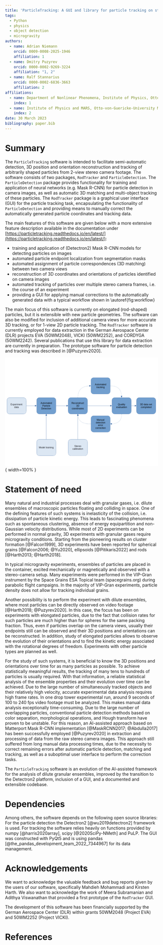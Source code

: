 ```yaml
---
title: 'ParticleTracking: A GUI and library for particle tracking on stereo camera images'
tags:
  - Python
  - physics
  - object detection
  - microgravity
authors:
  - name: Adrian Niemann
    orcid: 0009-0008-2025-1946
    affiliation: 1
  - name: Dmitry Puzyrev
    orcid: 0000-0002-9269-3224
    affiliation: "1, 2"
  - name: Ralf Stannarius
    orcid: 0000-0002-6836-3663
    affiliation: 2
affiliations:
  - name: Department of Nonlinear Phenomena, Institute of Physics, Otto-von-Guericke-University Magdeburg
    index: 1
  - name: Institute of Physics and MARS, Otto-von-Guericke-University Magdeburg
    index: 2
date: 30 March 2023
bibliography: paper.bib
---
```


# Summary

The `ParticleTracking` software is intended to facilitate semi-automatic detection, 3D position and orientation reconstruction and tracking of arbitrarily shaped particles from 2-view stereo camera footage.
The software consists of two packages, `RodTracker` and `ParticleDetection`.
The `ParticleDetection` package provides functionality for training and application of neural networks (e.g. Mask R-CNN) for particle detection in camera images, as well as automatic 3D matching and multi-object tracking of these particles. The `RodTracker` package is a graphical user interface (GUI) for the particle tracking task, encapsulating the functionality of `ParticleDetection` and providing means to manually correct the automatically generated particle coordinates and tracking data.

The main features of this software are given below with a more extensive feature description available in the documentation under [https://particletracking.readthedocs.io/en/latest/](https://particletracking.readthedocs.io/en/latest/):

- training and application of (Detectron2) Mask R-CNN models for detecting particles on images
- automated particle endpoint localization from segmentation masks
- automated assignment of particle correspondences (3D matching) between two camera views
- reconstruction of 3D coordinates and orientations of particles identified on camera images
- automated tracking of particles over multiple stereo camera frames, i.e. the course of an experiment
- providing a GUI for applying manual corrections to the automatically generated data with a typical workflow shown in \autoref{fig:workflow}

The main focus of this software is currently on elongated (rod-shaped) particles, but it is extensible with new particle geometries.
The software can also be modified for inclusion of additional camera views for more accurate 3D tracking, or for 1-view 2D particle tracking.
The `RodTracker` software is currently employed for data extraction in the German Aerospace Center (DLR) projects EVA (50WM2048), VICKI (50WM2252), and CORDYGA (50WM2242). Several publications that use this library for data extraction are currently in preparation.
The prototype software for particle detection and tracking was described in [@Puzyrev2020].

![Typical workflow with the `RodTracker` for data extraction.\label{fig:workflow}](./workflow.png){ width=100% }

# Statement of need

Many natural and industrial processes deal with granular gases, i.e. dilute ensembles of macroscopic particles floating and colliding in space. One of the defining features of such systems is inelasticity of the collision, i.e. dissipation of particle kinetic energy. This leads to fascinating phenomena such as spontaneous clustering, absence of energy equipartition and non-Gaussian velocity distributions.
While most of 2D experiments can be performed in normal gravity, 3D experiments with granular gases require microgravity conditions. Starting from the pioneering results on cluster formation [@Falcon1999], 3D experiments have been reported for spherical grains [@Falcon2006; @Yu2020], ellipsoids [@Pitikaris2022] and rods [@Harth2013; @Harth2018].

In typical microgravity experiments, ensembles of particles are placed in the container, excited mechanically or magnetically and observed with a stereo-camera setup. Many experiments were performed in the VIP-Gran instrument by the Space Grains ESA Topical team (spacegrains.org) during parabolic flight campaigns. In the majority of VIP-Gran experiments, particle density does not allow for tracking individual grains.

Another possibility is to perform the experiment with dilute ensembles, where most particles can be directly observed on video footage [@Harth2018; @Puzyrev2020]. In this case, the focus has been on experiments with elongated particles, due to the fact that collision rates for such particles are much higher than for spheres for the same packing fraction. Thus, even if particles overlap on the camera views, usually their endpoints still can be observed and their 3D positions and orientations can be reconstructed. In addition, study of elongated particles allows to observe the evolution of their orientations and to find the kinetic energy associated with the rotational degrees of freedom. Experiments with other particle types are planned as well.

For the study of such systems, it is beneficial to know the 3D positions and orientations over time for as many particles as possible. To achieve statistically meaningful results, the tracking of many tens to hundreds of particles is usually required. With that information, a reliable statistical analysis of the ensemble properties and their evolution over time can be achieved.
Due to the large number of simultaneously tracked objects and their relatively high velocity, accurate experimental data analysis requires high frame rates. In one drop tower experimental run, around 9 seconds of 100 to 240 fps video footage must be analyzed. This makes manual data analysis exceptionally time-consuming. Due to the large number of overlapping particles, conventional particle detection methods based on color separation, morphological operations, and Hough transform have proven to be unstable.
For this reason, an AI-assisted approach based on Matterport Mask R-CNN implementation [@MaskRCNN2017; @Abdulla2017] has been successfully employed [@Puzyrev2020] in extraction and processing of data from the raw stereo camera images.
This approach still suffered from long manual data processing times, due to the necessity to correct remaining errors after automatic particle detection, matching and tracking, as well as a suboptimal user interface to perform the correction tasks.

The `ParticleTracking` software is an evolution of the AI-assisted framework for the analysis of dilute granular ensembles, improved by the transition to the Detectron2 platform, inclusion of a GUI, and a documented and extensible codebase.

# Dependencies

Among others, the software depends on the following open source libraries: For the particle detection the Detectron2 [@wu2019detectron2] framework is used. For tracking the software relies heavily on functions provided by numpy [@harris2020array], scipy [@2020SciPy-NMeth] and PuLP. The GUI was constructed with PyQt5 and is using pandas [@the_pandas_development_team_2022_7344967] for its data management.

# Acknowledgements
We want to acknowledge the valuable feedback and bug reports given by the users of our software, specifically Mahdieh Mohammadi and Kirsten Harth.
We also want to acknowledge the work of Meera Subramanian and Adithya Viswanathan that provided a first prototype of the `RodTracker` GUI.

The development of this software has been financially supported by the German Aerospace Center (DLR) within grants 50WM2048 (Project EVA) and 50WM2252 (Project VICKI).

# References
